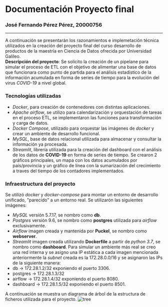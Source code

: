 # Documentación Proyecto final 
### José Fernando Pérez Pérez, 20000756  
---
A continuación se presentarán los razonamientos e implemetación técnica utilizados en la creación del proyecto final del curso desarrollo de productos de la maestría en Ciencia de Datos ofrecida por Universidad Galileo.  
**Descripción del proyecto**: Se solicito la creación de un pipelane para simular el proceso de ETL con el objetivo de alimentar una base de datos que funcionara como punto de partida para el análisis estadístico de la
información acumulada en forma de series de tiempo para la evolución del virus *COVID-19* a nivel global.

### Tecnologías utilizadas
* *Docker*, para creación de contenedores con distintas aplicaciones.
* *Apache airflow*, se utilizo para calendarización y orquestación de tareas en el proceso ETL, se implementaron las funciones para transformación y carga de datos.
* *Docker Compose*, utilizado para orquestar las imágenes de *docker* y crear un ambiente de desarrollo funcional.
* *MySQL*, base de datos relacional utilizada para almacenar y consultar la información ya procesada.
* *Streamlit*, librería utilizada para la creación del dashboard con el análisis de los datos de **COVID-19** en forma de series de tiempo. Se crearon 2 gráficos principales, un mapa con los datos acumulados por país/provincia y 
un gráfico de línea con la sumarización del crecimiento a traves del tiempo de los contadores implementados.

### Infraestructura del proyecto
Se utilizó *docker* y *docker-compose* para montar un entorno de desarrollo unificado, "parecido" a un entorno real. Se utilizarón las siguientes imágenes:
* *MySQL* versión 5.7.17, se nombro como **db**.
* *Postgres* versión 9.6, se nombro como **postgres** utilizada para *airflow* exclusivamente.
* *Airflow* imagen creada y mantenida por **Puckel**, se nombro como **webserver**.
* *Streamlit* imagen creada utilizando **Dockerfile** a partir de *python 3.7*, se nombro como **dashboard**.
Para simular un ambiente más real se creo una red interna y se asigno una IP estática a cada imagen mencionada anteriormente la *subnet* creada es la 172.28.0.0/16 y se asignaron las IPs de la siguiente manera:
* db &#8594; 172.28.1.2/32 exponiendo el puerto 3306.
* postgres &#8594; 172.28.1.3/32
* airflow &#8594; 172.28.1.4/32 exponiendo el puerto 8080.
* dashboard &#8594; 172.28.1.5/32 exponiendo el puerto 8501.

A continuación se muestra un diagrama de árbol de la estructura de ficheros utilizada para el proyecto.
![tree](/proyecto_pd/img/project_tree.png)
